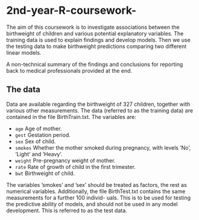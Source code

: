 # 2nd-year-R-coursework-

The aim of this coursework is to  investigate associations between the birthweight of children and various potential explanatory variables. The training data is used to explain findings and develop models. Then we use the testing data to make birthweight predictions comparing two different linear models.

A non-technical summary of the findings and conclusions for reporting back to medical professionals provided at the end.

## The data
Data are available regarding the birthweight of 327 children, together with various other measurements. 
The data (referred to as the training data) are contained in the file BirthTrain.txt. 
The variables are:
- `age`  Age of mother.
- `gest` Gestation period.
- `sex`  Sex of child.
- `smokes` Whether the mother smoked during pregnancy, with levels ’No’, ’Light’ and ’Heavy’.
- `weight` Pre-pregnancy weight of mother.
- `rate` Rate of growth of child in the first trimester. 
- `bwt` Birthweight of child.
  
The variables ’smokes’ and ’sex’ should be treated as factors, the rest as numerical variables. Additionally, the file BirthTest.txt contains the same measurements for a further 100 individ- uals. This is to be used for testing the predictive ability of models, and should not be used in any model development. This is referred to as the test data.
